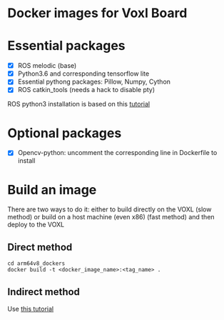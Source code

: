 # Docker images for Voxl Board

# Essential packages
- [x] ROS melodic (base)
- [x] Python3.6 and corresponding tensorflow lite 
- [x] Essential pythong packages: Pillow, Numpy, Cython
- [x] ROS catkin_tools (needs a hack to disable pty)

ROS python3 installation is based on this [tutorial](https://www.miguelalonsojr.com/blog/robotics/ros/python3/2019/08/20/ros-melodic-python-3-build.html)

# Optional packages
- [x] Opencv-python: uncomment the corresponding line in Dockerfile to install

# Build an image
There are two ways to do it: either to build directly on the VOXL (slow method) or build on a host machine (even x86) (fast method) and then deploy to the VOXL

## Direct method
```
cd arm64v8_dockers
docker build -t <docker_image_name>:<tag_name> .
```
## Indirect method
Use [this tutorial](https://www.stereolabs.com/docs/docker/building-arm-container-on-x86/)
